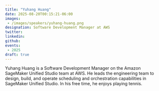 ```yaml
---
title: "Yuhang Huang"
date: 2025-08-20T00:15:21-06:00
images: 
 - /images/speakers/yuhang-huang.png
designation: Software Development Manager at AWS
twitter: 
linkedin: 
github: 
events:
 - 2025
draft: true
---
```


Yuhang Huang is a Software Development Manager on the Amazon SageMaker Unified Studio team at AWS. He leads the engineering team to design, build, and operate scheduling and orchestration capabilities in SageMaker Unified Studio. In his free time, he enjoys playing tennis.